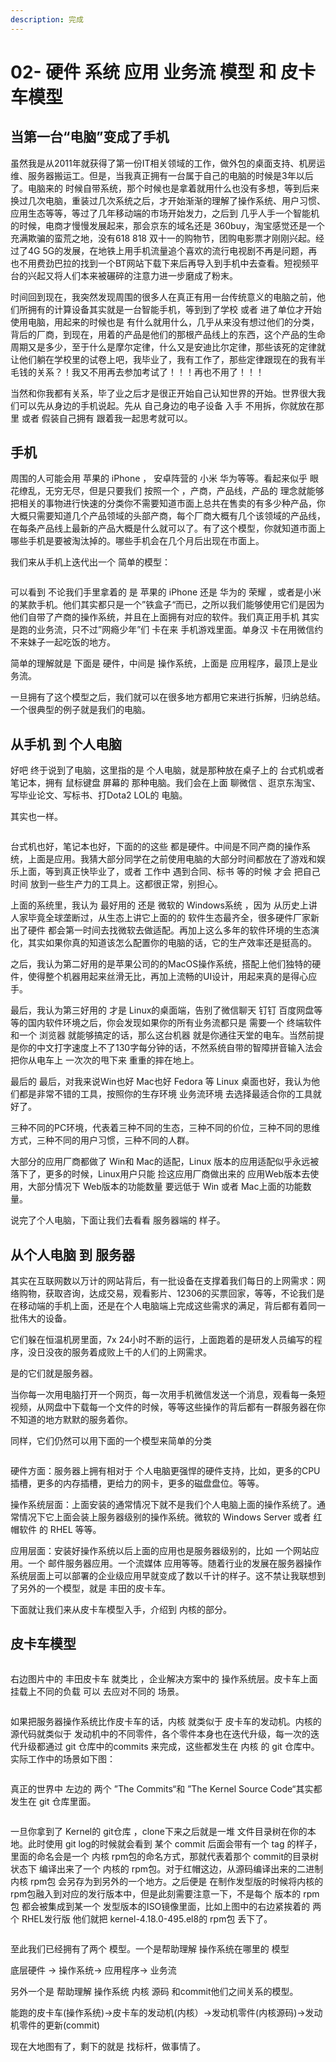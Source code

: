 ```yaml
---
description: 完成
---
```


# 02- 硬件 系统 应用 业务流 模型 和 皮卡车模型

## &#x20;当第一台“电脑”变成了手机



&#x20; 虽然我是从2011年就获得了第一份IT相关领域的工作，做外包的桌面支持、机房运维、服务器搬运工。但是，当我真正拥有一台属于自己的电脑的时候是3年以后了。电脑来的 时候自带系统，那个时候也是拿着就用什么也没有多想，等到后来换过几次电脑，重装过几次系统之后，才开始渐渐的理解了操作系统、用户习惯、应用生态等等，等过了几年移动端的市场开始发力，之后到 几乎人手一个智能机的时候，电商才慢慢发展起来，那会京东的域名还是 360buy，淘宝感觉还是一个充满欺骗的蛮荒之地，没有618  818  双十一的购物节，团购电影票才刚刚兴起。经过了4G  5G的发展，在地铁上用手机流量追个喜欢的流行电视剧不再是问题，再也不用费劲巴拉的找到一个BT网站下载下来后再导入到手机中去查看。短视频平台的兴起又将人们本来被碾碎的注意力进一步磨成了粉末。



&#x20; 时间回到现在，我突然发现周围的很多人在真正有用一台传统意义的电脑之前，他们所拥有的计算设备其实就是一台智能手机，等到到了学校 或者 进了单位才开始使用电脑，用起来的时候也是 有什么就用什么，几乎从来没有想过他们的分类，背后的厂商，到现在，用着的产品是他们的那根产品线上的东西，这个产品的生命周期又是多少，至于什么是摩尔定律，什么又是安迪比尔定律，那些该死的定律就让他们躺在学校里的试卷上吧，我毕业了，我有工作了，那些定律跟现在的我有半毛钱的关系？！我又不用再去参加考试了！！！再也不用了！！！



&#x20; 当然和你我都有关系，毕了业之后才是很正开始自己认知世界的开始。世界很大我们可以先从身边的手机说起。先从 自己身边的电子设备 入手  不用拆，你就放在那里 或者 假装自己拥有 跟着我一起思考就可以。

## 手机

&#x20;周围的人可能会用 苹果的 iPhone ， 安卓阵营的 小米 华为等等。看起来似乎 眼花缭乱，无穷无尽，但是只要我们 按照一个 ，产商，产品线，产品的 理念就能够把相关的事物进行快速的分类你不需要知道市面上总共在售卖的有多少种产品，你大概只需要知道几个产品领域的头部产商，每个厂商大概有几个该领域的产品线，在每条产品线上最新的产品大概是什么就可以了。有了这个模型，你就知道市面上哪些手机是要被淘汰掉的。哪些手机会在几个月后出现在市面上。

我们来从手机上迭代出一个 简单的模型：

<figure><img src=".gitbook/assets/PhoneModel.jpg" alt=""><figcaption></figcaption></figure>

可以看到 不论我们手里拿着的 是  苹果的 iPhone 还是 华为的 荣耀 ，或者是小米的某款手机。他们其实都只是一个”铁盒子“而已，之所以我们能够使用它们是因为他们自带了产商的操作系统，并且在上面拥有对应的软件。我们真正用手机 其实是跑的业务流，只不过”网瘾少年”们 卡在来 手机游戏里面。单身汉 卡在用微信约不来妹子一起吃饭的地方。



简单的理解就是 下面是 硬件，中间是 操作系统，上面是 应用程序，最顶上是业务流。

一旦拥有了这个模型之后，我们就可以在很多地方都用它来进行拆解，归纳总结。一个很典型的例子就是我们的电脑。





## 从手机 到 个人电脑

好吧 终于说到了电脑，这里指的是 个人电脑，就是那种放在桌子上的 台式机或者笔记本，拥有 鼠标键盘 屏幕的 那种电脑。我们会在上面 聊微信 、逛京东淘宝、写毕业论文、写标书、打Dota2  LOL的 电脑。

其实也一样。

<figure><img src=".gitbook/assets/PersonalComputerModel.jpg" alt=""><figcaption></figcaption></figure>

台式机也好，笔记本也好，下面的的这些 都是硬件。中间是不同产商的操作系统，上面是应用。我猜大部分同学在之前使用电脑的大部分时间都放在了游戏和娱乐上面，等到真正快毕业了，或者 工作中 遇到合同、标书 等的时候  才会 把自己时间 放到一些生产力的工具上。这都很正常，别担心。

上面的系统里，我认为 最好用的 还是 微软的 Windows系统 ，因为 从历史上讲人家毕竟全球垄断过，从生态上讲它上面的的 软件生态最齐全，很多硬件厂家新出了硬件 都会第一时间去找微软去做适配。再加上这么多年的软件环境的生态演化，其实如果你真的知道该怎么配置你的电脑的话，它的生产效率还是挺高的。

之后，我认为第二好用的是苹果公司的的MacOS操作系统，搭配上他们独特的硬件，使得整个机器用起来丝滑无比，再加上流畅的UI设计，用起来真的是得心应手。

最后，我认为第三好用的 才是 Linux的桌面端，告别了微信聊天 钉钉 百度网盘等等的国内软件环境之后，你会发现如果你的所有业务流都只是 需要一个 终端软件和一个 浏览器 就能够搞定的话，那么这台机器 就是你通往天堂的电车。当然前提是你的中文打字速度上不了130字每分钟的话，不然系统自带的智障拼音输入法会把你从电车上 一次次的甩下来 重重的摔在地上。



最后的 最后，对我来说Win也好  Mac也好 Fedora 等 Linux 桌面也好，我认为他们都是非常不错的工具，按照你的生存环境 业务流环境 去选择最适合你的工具就好了。

三种不同的PC环境，代表着三种不同的生态，三种不同的价位，三种不同的思维方式，三种不同的用户习惯，三种不同的人群。

大部分的应用厂商都做了 Win和 Mac的适配，Linux 版本的应用适配似乎永远被落下了，更多的时候，Linux用户只能 捡这应用厂商做出来的 应用Web版本去使用，大部分情况下 Web版本的功能数量 要远低于 Win 或者 Mac上面的功能数量。



说完了个人电脑，下面让我们去看看 服务器端的 样子。



## 从个人电脑 到 服务器

&#x20; 其实在互联网数以万计的网站背后，有一批设备在支撑着我们每日的上网需求：网络购物，获取咨询，达成交易，观看影片、12306的买票回家，等等，不论我们是在移动端的手机上面，还是在个人电脑端上完成这些需求的满足，背后都有着同一批伟大的设备。

&#x20; 它们躲在恒温机房里面，7x 24小时不断的运行，上面跑着的是研发人员编写的程序，没日没夜的服务着成败上千的人们的上网需求。

&#x20; 是的它们就是服务器。

&#x20;  当你每一次用电脑打开一个网页，每一次用手机微信发送一个消息，观看每一条短视频，从网盘中下载每一个文件的时候，等等这些操作的背后都有一群服务器在你不知道的地方默默的服务着你。

同样，它们仍然可以用下面的一个模型来简单的分类

<figure><img src=".gitbook/assets/ServerModel.jpg" alt=""><figcaption></figcaption></figure>

硬件方面：服务器上拥有相对于 个人电脑更强悍的硬件支持，比如，更多的CPU插槽，更多的内存插槽，更给力的网卡，更多的磁盘盘位。等等。

操作系统层面：上面安装的通常情况下就不是我们个人电脑上面的操作系统了。通常情况下它上面会装上服务器级别的操作系统。微软的 Windows Server 或者 红帽软件 的 RHEL 等等。

应用层面：安装好操作系统以后上面的应用也是服务器级别的，比如 一个网站应用。一个 邮件服务器应用。一个流媒体 应用等等。随着行业的发展在服务器操作系统层面上可以部署的企业级应用早就变成了数以千计的样子。这不禁让我联想到了另外的一个模型，就是 丰田的皮卡车。

下面就让我们来从皮卡车模型入手，介绍到 内核的部分。



## 皮卡车模型

<figure><img src=".gitbook/assets/OS-TOYOTA-Truck Model.jpg" alt=""><figcaption></figcaption></figure>

右边图片中的 丰田皮卡车 就类比 ，企业解决方案中的 操作系统层。皮卡车上面 挂载上不同的负载 可以 去应对不同的 场景。

<figure><img src=".gitbook/assets/TOYOTA  OS KERNEL Cource Code Commits.jpg" alt=""><figcaption></figcaption></figure>

如果把服务器操作系统比作皮卡车的话，内核 就类似于 皮卡车的发动机。内核的源代码就类似于 发动机中的不同零件，各个零件本身也在迭代升级，每一次的迭代升级都通过 git 仓库中的commits 来完成，这些都发生在 内核 的 git 仓库中。实际工作中的场景如下图：

<figure><img src=".gitbook/assets/OS Kernel Source Code Commits, git repo kernel rpm RHEL Distro.jpg" alt=""><figcaption></figcaption></figure>

真正的世界中 左边的 两个 ”The Commits“和  ”The Kernel Source Code“其实都发生在 git 仓库里面。

<figure><img src=".gitbook/assets/OS Kernel Source Code Commits,  git repo with tag.jpg" alt=""><figcaption></figcaption></figure>

一旦你拿到了  Kernel的 git仓库 ，clone下来之后就是一堆 文件目录树在你的本地。此时使用 git log的时候就会看到 某个 commit 后面会带有一个  tag 的样子，里面的命名会是一个 内核 rpm包的命名方式，那就代表着那个 commit的目录树 状态下 编译出来了一个 内核的 rpm包。对于红帽这边，从源码编译出来的二进制内核 rpm包 会另存为到另外的一个地方。之后便是 在制作发型版的时候将内核的rpm包融入到对应的发行版本中，但是此刻需要注意一下，不是每个 版本的 rpm包 都会被集成到某一个  发型版本的ISO镜像里面，比如上图中的右边紧挨着的 两个 RHEL发行版 他们就把  kernel-4.18.0-495.el8的 rpm包 丢下了。

<figure><img src=".gitbook/assets/I am not on boarding yet.jpg" alt=""><figcaption></figcaption></figure>



至此我们已经拥有了两个 模型。一个是帮助理解 操作系统在哪里的 模型

底层硬件 -> 操作系统-> 应用程序-> 业务流



另外一个是 帮助理解  操作系统 内核 源码  和commit他们之间关系的模型。

能跑的皮卡车(操作系统)->皮卡车的发动机(内核）->发动机零件(内核源码)->发动机零件的更新(commit)



现在大地图有了，剩下的就是 找标杆，做事情了。



















